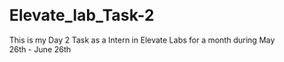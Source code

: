 # Elevate_lab_Task-2
This is my Day 2 Task as a Intern in Elevate Labs for a month during May 26th - June 26th
